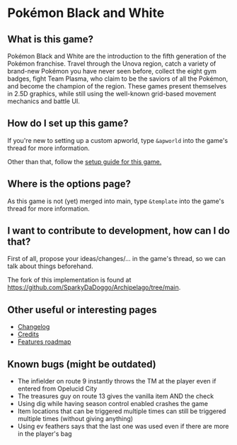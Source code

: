 # Pokémon Black and White

## What is this game?

Pokémon Black and White are the introduction to the fifth generation of the Pokémon franchise. 
Travel through the Unova region, catch a variety of brand-new Pokémon you have never seen before, 
collect the eight gym badges, fight Team Plasma, who claim to be the saviors of all the Pokémon, 
and become the champion of the region.
These games present themselves in 2.5D graphics, 
while still using the well-known grid-based movement mechanics and battle UI. 

## How do I set up this game?

If you're new to setting up a custom apworld, type `&apworld` into the game's thread for more information.

Other than that, follow the [setup guide for this game.](setup_en.md)

## Where is the options page?

As this game is not (yet) merged into main, type `&template` into the game's thread for more information.

## I want to contribute to development, how can I do that?

First of all, propose your ideas/changes/... in the game's thread, so we can talk about things beforehand.

The fork of this implementation is found at https://github.com/SparkyDaDoggo/Archipelago/tree/main.

## Other useful or interesting pages

- [Changelog](changelog.md)
- [Credits](credits.md)
- [Features roadmap](roadmap.md)

## Known bugs (might be outdated)

- The infielder on route 9 instantly throws the TM at the player even if entered from Opelucid City
- The treasures guy on route 13 gives the vanilla item AND the check
- Using dig while having season control enabled crashes the game
- Item locations that can be triggered multiple times can still be triggered multiple times (without giving anything)
- Using ev feathers says that the last one was used even if there are more in the player's bag
